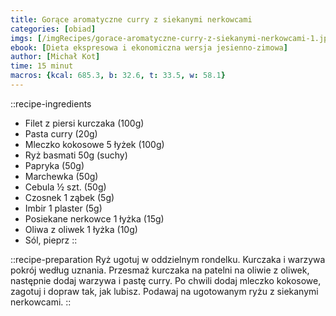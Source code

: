 ```yaml
---
title: Gorące aromatyczne curry z siekanymi nerkowcami
categories: [obiad]
imgs: [/imgRecipes/gorace-aromatyczne-curry-z-siekanymi-nerkowcami-1.jpg]
ebook: [Dieta ekspresowa i ekonomiczna wersja jesienno-zimowa]
author: [Michał Kot]
time: 15 minut
macros: {kcal: 685.3, b: 32.6, t: 33.5, w: 58.1}
---
```


::recipe-ingredients
- Filet z piersi kurczaka (100g)
- Pasta curry (20g)
- Mleczko kokosowe 5 łyżek (100g)
- Ryż basmati 50g (suchy)
- Papryka (50g)
- Marchewka (50g)
- Cebula ½ szt. (50g)
- Czosnek 1 ząbek (5g)
- Imbir 1 plaster (5g)
- Posiekane nerkowce 1 łyżka (15g)
- Oliwa z oliwek 1 łyżka (10g)
- Sól, pieprz
::

::recipe-preparation
Ryż ugotuj w oddzielnym rondelku. Kurczaka i warzywa pokrój według uznania. Przesmaż kurczaka na patelni na oliwie z oliwek, następnie dodaj warzywa i pastę curry. Po chwili dodaj mleczko kokosowe, zagotuj i dopraw tak, jak lubisz. Podawaj na ugotowanym ryżu z siekanymi nerkowcami.
::